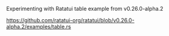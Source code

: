 Experimenting with Ratatui table example from v0.26.0-alpha.2

https://github.com/ratatui-org/ratatui/blob/v0.26.0-alpha.2/examples/table.rs
